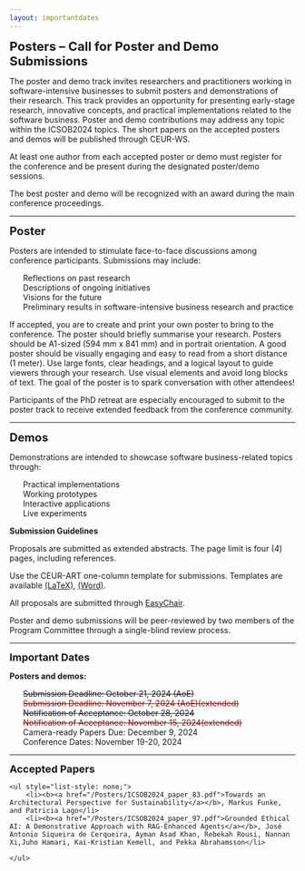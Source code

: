 ```yaml
---
layout: importantdates
---
```


<b style="font-size: 22px" id="CallForResearchPapers">Posters – Call for Poster and Demo Submissions</b>

The poster and demo track invites researchers and practitioners working in software-intensive businesses to submit posters and demonstrations of their research. This track provides an opportunity for presenting early-stage research, innovative concepts, and practical implementations related to the software business. Poster and demo contributions may address any topic within the ICSOB2024 topics. The short papers on the accepted posters and demos will be published through CEUR-WS.

At least one author from each accepted poster or demo must register for the conference and be present during the designated poster/demo sessions. 

The best poster and demo will be recognized with an award during the main conference proceedings.
<hr>

<b style="font-size: 20px" id="poster">Poster</b>

Posters are intended to stimulate face-to-face discussions among conference participants. Submissions may include:

<ul style="list-style: none;">
    <li>Reflections on past research</li>
    <li>Descriptions of ongoing initiatives</li>
    <li>Visions for the future</li>
    <li>Preliminary results in software-intensive business research and practice</li>
</ul>

If accepted, you are to create and print your own poster to bring to the conference. The poster should briefly summarise your research. Posters should be A1-sized (594 mm x 841 mm) and in portrait orientation. A good poster should be visually engaging and easy to read from a short distance (1 meter). Use large fonts, clear headings, and a logical layout to guide viewers through your research. Use visual elements and avoid long blocks of text. The goal of the poster is to spark conversation with other attendees!

Participants of the PhD retreat are especially encouraged to submit to the poster track to receive extended feedback from the conference community.

<hr>

<b style="font-size: 20px" id="demo">Demos</b>

Demonstrations are intended to showcase software business-related topics through:

<ul style="list-style: none;">
    <li>Practical implementations</li>
    <li>Working prototypes</li>
    <li>Interactive applications</li>
    <li>Live experiments</li>
</ul>

<b> Submission Guidelines </b>

Proposals are submitted as extended abstracts. The page limit is four (4) pages, including references.

Use the CEUR-ART one-column template for submissions. Templates are available <a href="http://ceur-ws.org/Vol-XXX/CEURART.zip" target="_blank">(LaTeX)</a>, <a href="http://ceur-ws.org/Vol-XXX/CEUR-Template-1col.docx" target="_blank">(Word)</a>.

All proposals are submitted through <a href="https://easychair.org/conferences/?conf=icsob2024" target="_blank">EasyChair</a>.

Poster and demo submissions will be peer-reviewed by two members of the Program Committee through a single-blind review process.

<hr>
<b style="font-size: 18px" id="ImportantDates">Important Dates</b><br>
<p class="lead">
    <p><b>Posters and demos:</b></p>
    <ul style="list-style: none;">
    <li><s>Submission Deadline: October 21, 2024 (AoE)</s></li>
    <li><s><span style="color:#a90808;">Submission Deadline: November 7, 2024 (AoE)(extended) </span></s></li>
    <li><s>Notification of Acceptance: October 28, 2024</s></li>
    <li><s><span style="color:#a90808;">Notification of Acceptance: November 15, 2024(extended) </span></s></li>
    <li>Camera-ready Papers Due: December 9, 2024</li>
    <li>Conference Dates: November 19-20, 2024</li>
    </ul>
</p>

<hr>
<b style="font-size: 18px" id="ImportantDates">Accepted Papers</b><br>
<p class="lead">
    
    <ul style="list-style: none;">
        <li><b><a href="/Posters/ICSOB2024_paper_83.pdf">Towards an Architectural Perspective for Sustainability</a></b>, Markus Funke, and Patricia Lago</li>
        <li><b><a href="/Posters/ICSOB2024_paper_97.pdf">Grounded Ethical AI: A Demonstrative Approach with RAG-Enhanced Agents</a></b>, José Antonio Siqueira de Cerqueira, Ayman Asad Khan, Rebekah Rousi, Nannan Xi,Juho Hamari, Kai-Kristian Kemell, and Pekka Abrahamsson</li>

    </ul>
</p>
